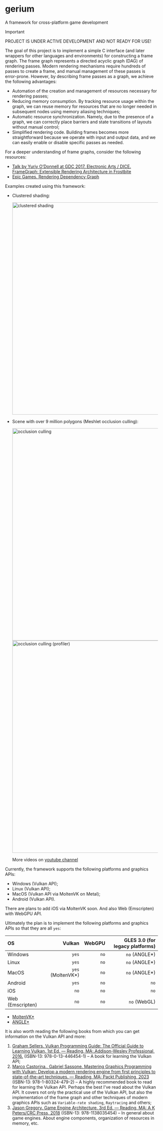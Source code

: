 # gerium

A framework for cross-platform game development

> [!IMPORTANT]  
> PROJECT IS UNDER ACTIVE DEVELOPMENT AND NOT READY FOR USE!

The goal of this project is to implement a simple C interface (and later wrappers for other languages and environments) for constructing a frame graph. The frame graph represents a directed acyclic graph (DAG) of rendering passes. Modern rendering mechanisms require hundreds of passes to create a frame, and manual management of these passes is error-prone. However, by describing frame passes as a graph, we achieve the following advantages:

- Automation of the creation and management of resources necessary for rendering passes;
- Reducing memory consumption. By tracking resource usage within the graph, we can reuse memory for resources that are no longer needed in subsequent nodes using memory aliasing techniques;
- Automatic resource synchronization. Namely, due to the presence of a graph, we can correctly place barriers and state transitions of layouts without manual control;
- Simplified rendering code. Building frames becomes more straightforward because we operate with input and output data, and we can easily enable or disable specific passes as needed.

For a deeper understanding of frame graphs, consider the following resources:

- [Talk by Yuriy O’Donnell at GDC 2017. Electronic Arts / DICE. FrameGraph: Extensible Rendering Architecture in Frostbite](https://www.slideshare.net/slideshow/framegraph-extensible-rendering-architecture-in-frostbite/72795495)
- [Epic Games. Rendering Dependency Graph](https://docs.unrealengine.com/4.27/en-US/ProgrammingAndScripting/Rendering/RenderDependencyGraph/)

Examples created using this framework:

- Clustered shading:

  <img src="https://media.githubusercontent.com/media/VladimirShaleev/gerium/refs/heads/main/doc/clustered-shading.gif" alt="clustered shading" width="700">

- Scene with over 9 million polygons (Meshlet occlusion culling):
  
  <img src="https://media.githubusercontent.com/media/VladimirShaleev/gerium/refs/heads/main/doc/occlusion-culling.gif" alt="occlusion culling" width="700">

  <img src="https://media.githubusercontent.com/media/VladimirShaleev/gerium/refs/heads/main/doc/occlusion-culling-profiler.gif" alt="occlusion culling (profiler)" width="700">

  More videos on [youtube channel](https://www.youtube.com/playlist?list=PLlKoKIZLrr-kLSHPs_UtlwtW9MBpYxDnV)

Currently, the framework supports the following platforms and graphics APIs:

- Windows (Vulkan API);
- Linux (Vulkan API);
- MacOS (Vulkan API via MoltenVK on Metal);
- Android (Vulkan API).

There are plans to add iOS via MoltenVK soon. And also Web (Emscripten) with WebGPU API.

Ultimately the plan is to implement the following platforms and graphics APIs so that they are all `yes`:

| OS               |            Vulkan | WebGPU | GLES 3.0 (for legacy platforms) |
|:---------------- | -----------------:| ------:| -------------------------------:|
| Windows          |             `yes` |   `no` |                   `no` (ANGLE*) |
| Linux            |             `yes` |   `no` |                   `no` (ANGLE*) |
| MacOS            | `yes` (MoltenVK*) |   `no` |                   `no` (ANGLE*) |
| Android          |             `yes` |   `no` |                            `no` |
| iOS              |              `no` |   `no` |                            `no` |
| Web (Emscripten) |              `no` |   `no` |                    `no` (WebGL) |

- [MoltenVK*](https://github.com/KhronosGroup/MoltenVK)
- [ANGLE*](https://github.com/google/angle)

It is also worth reading the following books from which you can get information on the Vulkan API and more:

1. [Graham Sellers. Vulkan Programming Guide: The Official Guide to Learning Vulkan. 1st Ed. — Reading, MA:.Addison-Wesley Professional, 2016.](https://www.amazon.co.uk/Vulkan-Programming-Guide-Official-Learning/dp/0134464540) (ISBN-13: 978-0-13-446454-1) – A book for learning the Vulkan API;
2. [Marco Castorina., Gabriel Sassone. Mastering Graphics Programming with Vulkan: Develop a modern rendering engine from first principles to state-of-the-art techniques. — Reading, MA: Packt Publishing, 2023](https://www.amazon.co.uk/Mastering-Graphics-Programming-Vulkan-state/dp/1803244798) (ISBN-13: 978-1-80324-479-2) – A highly recommended book to read for learning the Vulkan API. Perhaps the best I've read about the Vulkan API. It covers not only the practical use of the Vulkan API, but also the implementation of the frame graph and other techniques of modern graphics APIs such as `Variable-rate shading`, `Raytracing` and others;
3. [Jason Gregory. Game Engine Architecture. 3rd Ed. — Reading, MA: A K Peters/CRC Press, 2018](https://www.amazon.co.uk/Engine-Architecture-Third-Jason-Gregory/dp/1138035459) (ISBN-13: 978-1138035454) – In general about game engines. About engine components, organization of resources in memory, etc.
